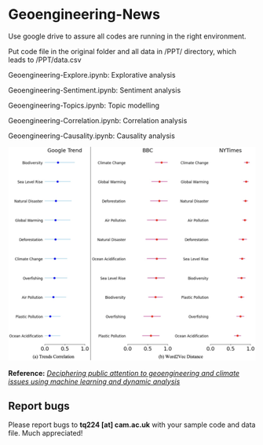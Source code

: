 # Geoengineering-News


Use google drive to assure all codes are running in the right environment.

Put code file in the original folder and all data in /PPT/ directory, which leads to /PPT/data.csv

Geoengineering-Explore.ipynb:  Explorative analysis

Geoengineering-Sentiment.ipynb: Sentiment analysis

Geoengineering-Topics.ipynb: Topic modelling

Geoengineering-Correlation.ipynb: Correlation analysis

Geoengineering-Causality.ipynb: Causality analysis

![sample](sample-graph/sample.jpg "Sample Graph from Paper")

**Reference:** [*Deciphering public attention to geoengineering and climate issues using machine learning and dynamic analysis*](https://arxiv.org/pdf/2405.07010)

## Report bugs

Please report bugs to **tq224 \[at\] cam.ac.uk** with your sample code and data file. Much appreciated!